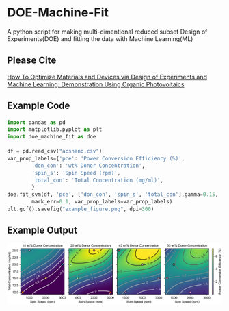 # DOE-Machine-Fit
A python script for making multi-dimentional reduced subset Design of Experiments(DOE) and fitting the data with Machine Learning(ML)

## Please Cite
[How To Optimize Materials and Devices via Design of Experiments and Machine Learning: Demonstration Using Organic Photovoltaics](https://pubs.acs.org/doi/full/10.1021/acsnano.8b04726)

## Example Code
```python
import pandas as pd
import matplotlib.pyplot as plt
import doe_machine_fit as doe

df = pd.read_csv("acsnano.csv")
var_prop_labels={'pce': 'Power Conversion Efficiency (%)',
        'don_con': 'wt% Donor Concentration',
        'spin_s': 'Spin Speed (rpm)',
        'total_con': 'Total Concentration (mg/ml)',
        }
doe.fit_svm(df, 'pce', ['don_con', 'spin_s', 'total_con'],gamma=0.15,
        mark_err=0.1, var_prop_labels=var_prop_labels)
plt.gcf().savefig("example_figure.png", dpi=300)
```

## Example Output
![Example graph using ascnano paper data](https://github.com/bcolsen/DOE-Machine-Fit/blob/main/acsnano_figure.png)
